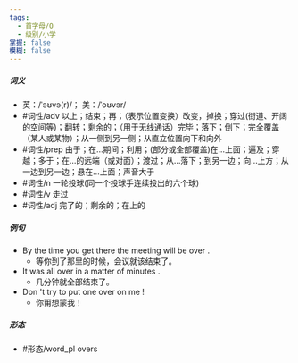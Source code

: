 ```yaml
---
tags:
  - 首字母/O
  - 级别/小学
掌握: false
模糊: false
---
```

##### 词义
- 英：/ˈəʊvə(r)/； 美：/ˈoʊvər/
- #词性/adv  以上；结束；再；（表示位置变换）改变，掉换；穿过(街道、开阔的空间等)；翻转；剩余的；（用于无线通话）完毕；落下；倒下；完全覆盖（某人或某物）；从一侧到另一侧；从直立位置向下和向外
- #词性/prep  由于；在…期间；利用；(部分或全部覆盖)在…上面；遍及；穿越；多于；在…的远端（或对面）；渡过；从…落下；到另一边；向…上方；从一边到另一边；悬在…上面；声音大于
- #词性/n  一轮投球(同一个投球手连续投出的六个球)
- #词性/v  走过
- #词性/adj  完了的；剩余的；在上的
##### 例句
- By the time you get there the meeting will be over .
	- 等你到了那里的时候，会议就该结束了。
- It was all over in a matter of minutes .
	- 几分钟就全部结束了。
- Don 't try to put one over on me !
	- 你甭想蒙我！
##### 形态
- #形态/word_pl overs
